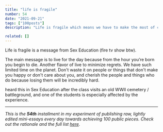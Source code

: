```yaml
---
title: "life is fragile"
number: 54
date: "2021-09-21"
tags: ["100posts"]
description: "Life is fragile which means we have to make the most of cherishing the people we love and pursuing the things that give us energy."

related: []
---
```

Life is fragile is a message from Sex Education (fire tv show btw).

The main message is to live for the day because from the hour you’re born you begin to die. Another flavor of live to minimize regrets. We have such limited time on the planet. Don't waste it on people or things that don't make you happy or don't care about you, and cherish the people and things who do because losing them will be incredibly hard.

heard this in Sex Education after the class visits an old WWII cemetery / battleground, and one of the students is especially affected by the experience.

---

*This is the **54th** installment in my experiment of publishing raw, lightly edited mini-essays every day towards achieving 100 public pieces. Check out the rationale and the full list [here](https://www.spencerchang.me/experiments/100posts/)*.

